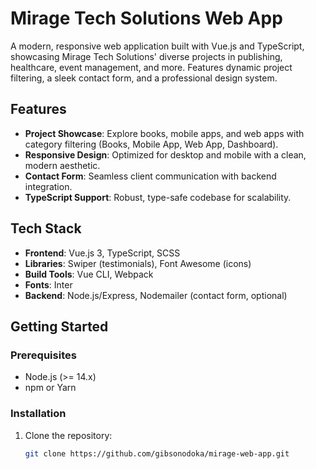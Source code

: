 # Mirage Tech Solutions Web App

A modern, responsive web application built with Vue.js and TypeScript, showcasing Mirage Tech Solutions' diverse projects in publishing, healthcare, event management, and more. Features dynamic project filtering, a sleek contact form, and a professional design system.

## Features
- **Project Showcase**: Explore books, mobile apps, and web apps with category filtering (Books, Mobile App, Web App, Dashboard).
- **Responsive Design**: Optimized for desktop and mobile with a clean, modern aesthetic.
- **Contact Form**: Seamless client communication with backend integration.
- **TypeScript Support**: Robust, type-safe codebase for scalability.

## Tech Stack
- **Frontend**: Vue.js 3, TypeScript, SCSS
- **Libraries**: Swiper (testimonials), Font Awesome (icons)
- **Build Tools**: Vue CLI, Webpack
- **Fonts**: Inter
- **Backend**: Node.js/Express, Nodemailer (contact form, optional)

## Getting Started

### Prerequisites
- Node.js (>= 14.x)
- npm or Yarn

### Installation
1. Clone the repository:
   ```bash
   git clone https://github.com/gibsonodoka/mirage-web-app.git